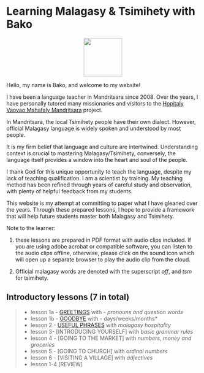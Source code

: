 # Learning Malagasy & Tsimihety with Bako

<p align="center">
  <img width="100" height="100" src="https://mandritsara.github.io/bako/bako%20avatar.png">
</p>

Hello, my name is Bako, and welcome to my website! 

I have been a language teacher in Mandritsara since 2008. Over the years, I have personally tutored many missionaries and visitors to the [Hopitaly Vaovao Mahafaly Mandritsara](https://www.mandritsara.org.uk/) project.

In Mandritsara, the local Tsimihety people have their own dialect. However, official Malagasy language is widely spoken and understood by most people. 

It is my firm belief that language and culture are intertwined. Understanding context is crucial to mastering Malagasy/Tsimihety, conversely, the language itself provides a window into the heart and soul of the people. 

I thank God for this unique opportunity to teach the language, despite my lack of teaching qualification. I am a scientist by training. My teaching method has been refined through years of careful study and observation, with plenty of helpful feedback from my students.

This website is my attempt at committing to paper what I have gleaned over the years. Through these prepared lessons, I hope to provide a framework that will help future students master both Malagasy and Tsimihety. 

Note to the learner: 

1. these lessons are prepared in PDF format with audio clips included. 
If you are using adobe acrobat or compatible software, you can listen to the audio clips offline, otherwise, please click on the sound icon which will open up a separate browser to play the audio clip from the cloud. 

2. Official malagasy words are denoted with the superscript *off*, and *tsm* for tsimihety. 

## Introductory lessons (7 in total)

> - lesson 1a - [GREETINGS](https://mandritsara.github.io/bako/introduction/introlesson1agreetings.pdf) with - *pronouns and question words* 
> - lesson 1b - [GOODBYE](https://mandritsara.github.io/bako/introduction/introlesson1bgoodbye.pdf) with - days/weeks/months*
> - lesson 2 - [USEFUL PHRASES](https://mandritsara.github.io/bako/introduction/introlesson2usefulphrases.pdf) with *malagasy hospitality*
> - lesson 3- [INTRODUCING YOURSELF] with *basic grammar rules*
> - lesson 4 - [GOING TO THE MARKET] with *numbers, money and groceries*
> - lesson 5 - [GOING TO CHURCH] with *ordinal numbers*
> - lesson 6 - [VISITING A VILLAGE] with *adjectives*
> - lesson 1-4 [REVIEW]





